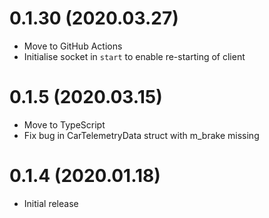 # 0.1.30 (2020.03.27)
- Move to GitHub Actions
- Initialise socket in `start` to enable re-starting of client

# 0.1.5 (2020.03.15)
- Move to TypeScript
- Fix bug in CarTelemetryData struct with m_brake missing

# 0.1.4 (2020.01.18)
- Initial release
